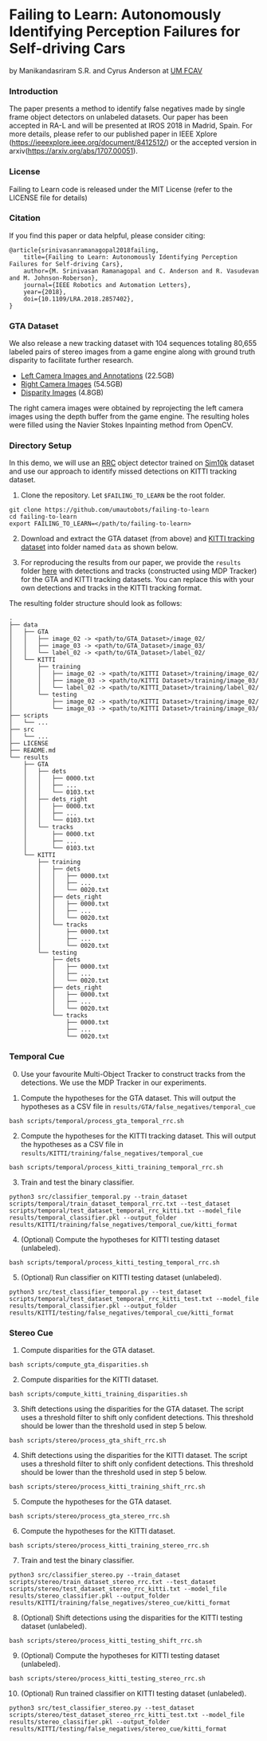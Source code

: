 # Failing to Learn: Autonomously Identifying Perception Failures for Self-driving Cars

by Manikandasriram S.R. and Cyrus Anderson at [UM FCAV](https://fcav.engin.umich.edu/)

### Introduction

The paper presents a method to identify false negatives made by single frame
object detectors on unlabeled datasets. Our paper has been accepted in RA-L and will be presented 
at IROS 2018 in Madrid, Spain. For more details, 
please refer to our published paper in IEEE Xplore (https://ieeexplore.ieee.org/document/8412512/) or
the accepted version in arxiv(https://arxiv.org/abs/1707.00051).

### License

Failing to Learn code is released under the MIT License (refer to the LICENSE file for details)

### Citation

If you find this paper or data helpful, please consider citing:

```
@article{srinivasanramanagopal2018failing, 
    title={Failing to Learn: Autonomously Identifying Perception Failures for Self-driving Cars}, 
    author={M. Srinivasan Ramanagopal and C. Anderson and R. Vasudevan and M. Johnson-Roberson}, 
    journal={IEEE Robotics and Automation Letters}, 
    year={2018}, 
    doi={10.1109/LRA.2018.2857402}, 
}
```

### GTA Dataset

We also release a new tracking dataset with 104 sequences totaling 80,655 labeled pairs of stereo images from a game engine along with ground truth disparity to facilitate further research. 
* [Left Camera Images and Annotations](http://www.umich.edu/~fcav/GTA_Tracking_Dataset.tar.gz) (22.5GB)
* [Right Camera Images](https://s3.us-east-2.amazonaws.com/ngv.datasets/GTA_Tracking_right_images.tar.gz) (54.5GB)
* [Disparity Images](https://s3.us-east-2.amazonaws.com/ngv.datasets/GTA_Tracking_disparity.tar.gz) (4.8GB)

The right camera images were obtained by reprojecting the left camera images using the depth buffer from the game engine. The resulting holes were filled using the Navier Stokes Inpainting method from OpenCV. 

### Directory Setup

In this demo, we will use an [RRC](https://github.com/xiaohaoChen/rrc_detection) object detector trained on [Sim10k](https://fcav.engin.umich.edu/research/driving-in-the-matrix) dataset and use our approach to identify missed detections on KITTI tracking dataset. 

1. Clone the repository. Let `$FAILING_TO_LEARN` be the root folder.
```
git clone https://github.com/umautobots/failing-to-learn 
cd failing-to-learn
export FAILING_TO_LEARN=</path/to/failing-to-learn>
```

2. Download and extract the GTA dataset (from above) and [KITTI tracking dataset](http://www.cvlibs.net/datasets/kitti/eval_tracking.php) into folder named `data` as shown below. 

3. For reproducing the results from our paper, we provide the `results` folder [here](https://drive.google.com/file/d/1e7tjhQL4eEpTmEWmRC77zEMrAONDp6Jq/view?usp=sharing) with detections and tracks (constructed using MDP Tracker) for the GTA and KITTI tracking datasets. You can replace this with your own detections and tracks in the KITTI tracking format. 

The resulting folder structure should look as follows:

```
.
├── data
│   ├── GTA
│   │   ├── image_02 -> <path/to/GTA_Dataset>/image_02/
│   │   ├── image_03 -> <path/to/GTA_Dataset>/image_03/
│   │   └── label_02 -> <path/to/GTA_Dataset>/label_02/
│   └── KITTI
│       ├── training
│       │   ├── image_02 -> <path/to/KITTI Dataset>/training/image_02/
│       │   ├── image_03 -> <path/to/KITTI Dataset>/training/image_03/
│       │   └── label_02 -> <path/to/KITTI_Dataset>/training/label_02/
│       └── testing
│           ├── image_02 -> <path/to/KITTI Dataset>/training/image_02/
│           └── image_03 -> <path/to/KITTI Dataset>/training/image_03/
├── scripts
│   └── ...
├── src
│   └── ...
├── LICENSE
├── README.md
└── results
    ├── GTA
    │   ├── dets
    │   │   ├── 0000.txt
    │   │   ├── ...
    │   │   └── 0103.txt
    │   ├── dets_right
    │   │   ├── 0000.txt
    │   │   ├── ...
    │   │   └── 0103.txt
    │   └── tracks
    │       ├── 0000.txt
    │       ├── ...
    │       └── 0103.txt
    └── KITTI
        ├── training
        │   ├── dets
        │   │   ├── 0000.txt
        │   │   ├── ...
        │   │   └── 0020.txt
        │   ├── dets_right
        │   │   ├── 0000.txt
        │   │   ├── ...
        │   │   └── 0020.txt
        │   └── tracks
        │       ├── 0000.txt
        │       ├── ...
        │       └── 0020.txt
        └── testing
            ├── dets
            │   ├── 0000.txt
            │   ├── ...
            │   └── 0020.txt
            ├── dets_right
            │   ├── 0000.txt
            │   ├── ...
            │   └── 0020.txt
            └── tracks
                ├── 0000.txt
                ├── ...
                └── 0020.txt
```

### Temporal Cue

0. Use your favourite Multi-Object Tracker to construct tracks from the detections. We use the MDP Tracker in our experiments. 

1. Compute the hypotheses for the GTA dataset. This will output the hypotheses as a CSV file in `results/GTA/false_negatives/temporal_cue`
```
bash scripts/temporal/process_gta_temporal_rrc.sh
```

2. Compute the hypotheses for the KITTI tracking dataset. This will output the hypotheses as a CSV file in `results/KITTI/training/false_negatives/temporal_cue`
```
bash scripts/temporal/process_kitti_training_temporal_rrc.sh
```

3. Train and test the binary classifier.
```
python3 src/classifier_temporal.py --train_dataset scripts/temporal/train_dataset_temporal_rrc.txt --test_dataset scripts/temporal/test_dataset_temporal_rrc_kitti.txt --model_file results/temporal_classifier.pkl --output_folder results/KITTI/training/false_negatives/temporal_cue/kitti_format
```

4. (Optional) Compute the hypotheses for KITTI testing dataset (unlabeled).
```
bash scripts/temporal/process_kitti_testing_temporal_rrc.sh
```

5. (Optional) Run classifier on KITTI testing dataset (unlabeled).
```
python3 src/test_classifier_temporal.py --test_dataset scripts/temporal/test_dataset_temporal_rrc_kitti_test.txt --model_file results/temporal_classifier.pkl --output_folder results/KITTI/testing/false_negatives/temporal_cue/kitti_format
```

### Stereo Cue

1. Compute disparities for the GTA dataset.
```
bash scripts/compute_gta_disparities.sh
```

2. Compute disparities for the KITTI dataset.
```
bash scripts/compute_kitti_training_disparities.sh
```

3. Shift detections using the disparities for the GTA dataset. The script uses a threshold filter to shift only confident detections. This threshold should be lower than the threshold used in step 5 below.
```
bash scripts/stereo/process_gta_shift_rrc.sh
```

4. Shift detections using the disparities for the KITTI dataset. The script uses a threshold filter to shift only confident detections. This threshold should be lower than the threshold used in step 5 below.
```
bash scripts/stereo/process_kitti_training_shift_rrc.sh
```

5. Compute the hypotheses for the GTA dataset.
```
bash scripts/stereo/process_gta_stereo_rrc.sh
```

6. Compute the hypotheses for the KITTI dataset.
```
bash scripts/stereo/process_kitti_training_stereo_rrc.sh
```

7. Train and test the binary classifier.
```
python3 src/classifier_stereo.py --train_dataset scripts/stereo/train_dataset_stereo_rrc.txt --test_dataset scripts/stereo/test_dataset_stereo_rrc_kitti.txt --model_file results/stereo_classifier.pkl --output_folder results/KITTI/training/false_negatives/stereo_cue/kitti_format
```

8. (Optional) Shift detections using the disparities for the KITTI testing dataset (unlabeled). 
```
bash scripts/stereo/process_kitti_testing_shift_rrc.sh
```

9. (Optional) Compute the hypotheses for KITTI testing dataset (unlabeled).
```
bash scripts/stereo/process_kitti_testing_stereo_rrc.sh
```

10. (Optional) Run trained classifier on KITTI testing dataset (unlabeled).
```
python3 src/test_classifier_stereo.py --test_dataset scripts/stereo/test_dataset_stereo_rrc_kitti_test.txt --model_file results/stereo_classifier.pkl --output_folder results/KITTI/testing/false_negatives/stereo_cue/kitti_format
```
